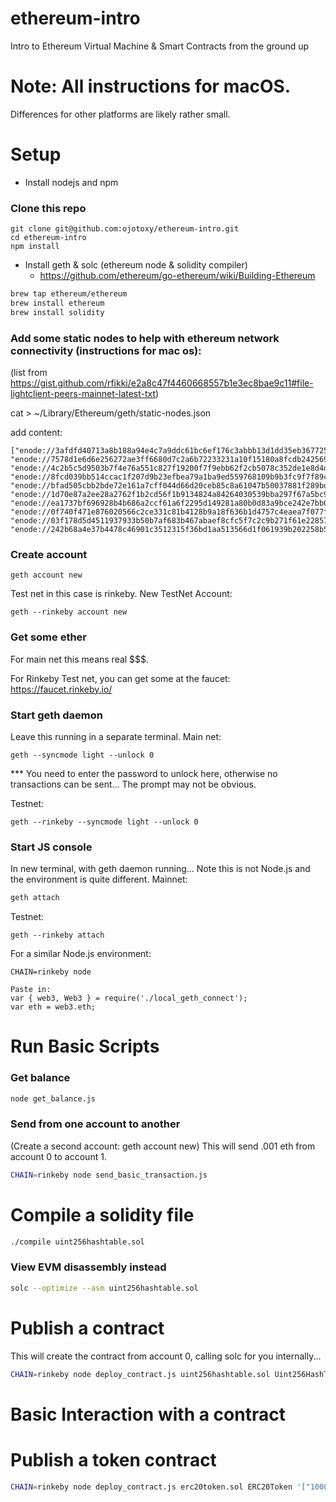# ethereum-intro
Intro to Ethereum Virtual Machine &amp; Smart Contracts from the ground up

# Note: All instructions for macOS.
Differences for other platforms are likely rather small.

# Setup

* Install nodejs and npm

### Clone this repo
```
git clone git@github.com:ojotoxy/ethereum-intro.git
cd ethereum-intro
npm install
```

* Install geth & solc (ethereum node & solidity compiler)
  - https://github.com/ethereum/go-ethereum/wiki/Building-Ethereum
  
```bash
brew tap ethereum/ethereum
brew install ethereum
brew install solidity
```


### Add some static nodes to help with ethereum network connectivity (instructions for mac os):
(list from https://gist.github.com/rfikki/e2a8c47f4460668557b1e3ec8bae9c11#file-lightclient-peers-mainnet-latest-txt)

cat > ~/Library/Ethereum/geth/static-nodes.json

add content:
```
["enode://3afdfd40713a8b188a94e4c7a9ddc61bc6ef176c3abbb13d1dd35eb367725b95329a7570039044dbffa49c50d4aa65f0a1f99ee68e46b8e2f09100d11d4fc85a@31.17.230.132:30303", 
"enode://7578d1e6d6e256272ae3ff6680d7c2a6b72233231a10f15180a8fcdb2425692c81542a3e7255a804ceda8b081987d007e4e30f9a9e893107b344d7b9b07b11f1@50.250.156.59:30303", 
"enode://4c2b5c5d9503b7f4e76a551c827f19200f7f9ebb62f2cb5078c352de1e8d4d1006efa8fc143f9ccf2c8fd85836198dc1c69729dfa1c54d63f5d1d57fd8781bf8@62.151.178.212:30303", 
"enode://8fcd039bb514ccac1f207d9b23efbea79a1ba9ed559768109b9b3fc9f7f89cfc3a6cd3e11ec1d92a93bdbfe2322e43f3bb3d9519530e8b503c92294116c38c32@108.232.148.241:30303", 
"enode://bfad505cbb2bde72e161a7cff044d66d20ceb85c8a61047b50037881f289bd2dcc064189ade2077daddd5b20fd2fc6dee7208f227ae2a34361bf51751d225e8e@51.15.220.91:30303", 
"enode://1d70e87a2ee28a2762f1b2cd56f1b9134824a84264030539bba297f67a5bc9ec7ae3016b5f900dc59b1c27b4e258a63fc282a37b2dd6e25a8377473530513394@208.88.169.151:30303", 
"enode://ea1737bf696928b4b686a2ccf61a6f2295d149281a80b0d83a9bce242e7bb084434c0837a2002d4cc2840663571ecf3e45517545499c466e4373c69951d090fe@163.172.181.92:30303", 
"enode://0f740f471e876020566c2ce331c81b4128b9a18f636b1d4757c4eaea7f077f4b15597a743f163280293b0a7e35092064be11c4ec199b9905541852a36be9004b@206.221.178.149:30303", 
"enode://03f178d5d4511937933b50b7af683b467abaef8cfc5f7c2c9b271f61e228578ae192aaafc7f0d8035dfa994e734c2c2f72c229e383706be2f4fa43efbe9f94f4@163.172.149.200:30303", 
"enode://242b68a4e37b4478c46901c3512315f36bd1aa513566d1f061939b202258b55d63d66367bc5807e62ec03ae673bead9a351846e3f23284ce79537ff7afa65615@34.201.26.61:30303"]
```

### Create account

```
geth account new
```

Test net in this case is rinkeby.
New TestNet Account:
```
geth --rinkeby account new
```

### Get some ether

For main net this means real $$$.

For Rinkeby Test net, you can get some at the faucet:
https://faucet.rinkeby.io/

### Start geth daemon
Leave this running in a separate terminal.
Main net:
```
geth --syncmode light --unlock 0
```
*** You need to enter the password to unlock here, otherwise no transactions can be sent... The prompt may not be obvious.

Testnet:
```
geth --rinkeby --syncmode light --unlock 0
```

### Start JS console
In new terminal, with geth daemon running... Note this is not Node.js and the environment is quite different.
Mainnet:
```bash
geth attach
```
Testnet:
```
geth --rinkeby attach
```

For a similar Node.js environment:
```
CHAIN=rinkeby node

Paste in:
var { web3, Web3 } = require('./local_geth_connect');
var eth = web3.eth;

```


# Run Basic Scripts

### Get balance
```bash
node get_balance.js
```

### Send from one account to another
(Create a second account: geth account new)
This will send .001 eth from account 0 to account 1.
```bash
CHAIN=rinkeby node send_basic_transaction.js
```


# Compile a solidity file
```bash
./compile uint256hashtable.sol
```


### View EVM disassembly instead
```bash
solc --optimize --asm uint256hashtable.sol
```


# Publish a contract
This will create the contract from account 0, calling solc for you internally...
```bash
CHAIN=rinkeby node deploy_contract.js uint256hashtable.sol Uint256HashTable
```

# Basic Interaction with a contract

# Publish a token contract
```bash
CHAIN=rinkeby node deploy_contract.js erc20token.sol ERC20Token '["1000000000000","CoinyCoin","1","CC"]'
```
